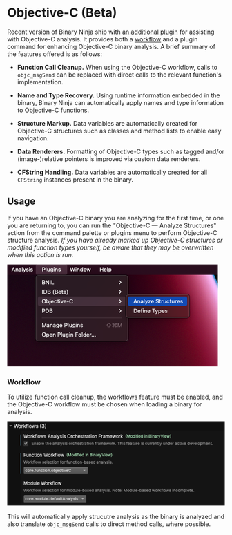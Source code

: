 # Objective-C (Beta)

Recent version of Binary Ninja ship with [an additional plugin](https://github.com/Vector35/workflow_objc)
for assisting with Objective-C analysis. It provides both a [workflow](https://docs.binary.ninja/dev/workflows.html)
and a plugin command for enhancing Objective-C binary analysis. A brief summary
of the features offered is as follows:

- **Function Call Cleanup.** When using the Objective-C workflow, calls to
  `objc_msgSend` can be replaced with direct calls to the relevant function's
  implementation.

- **Name and Type Recovery.** Using runtime information embedded in the
  binary, Binary Ninja can automatically apply names and type information to
  Objective-C functions.

- **Structure Markup.** Data variables are automatically created for Objective-C
  structures such as classes and method lists to enable easy navigation.

- **Data Renderers.** Formatting of Objective-C types such as tagged and/or
  (image-)relative pointers is improved via custom data renderers.

- **CFString Handling.** Data variables are automatically created for all
  `CFString` instances present in the binary.

## Usage

If you have an Objective-C binary you are analyzing for the first time, or one
you are returning to, you can run the "Objective-C — Analyze Structures" action
from the command palette or plugins menu to perform Objective-C structure
analysis. _If you have already marked up Objective-C structures or modified
function types yourself, be aware that they may be overwritten when this action
is run._

![](../img/objc_analyze_action.png)

### Workflow

To utilize function call cleanup, the workflows feature must be enabled, and the
Objective-C workflow must be chosen when loading a binary for analysis.

![](../img/objc_workflow_selected.png)

This will automatically apply strucutre analysis as the binary is analyzed and
also translate `objc_msgSend` calls to direct method calls, where possible.
